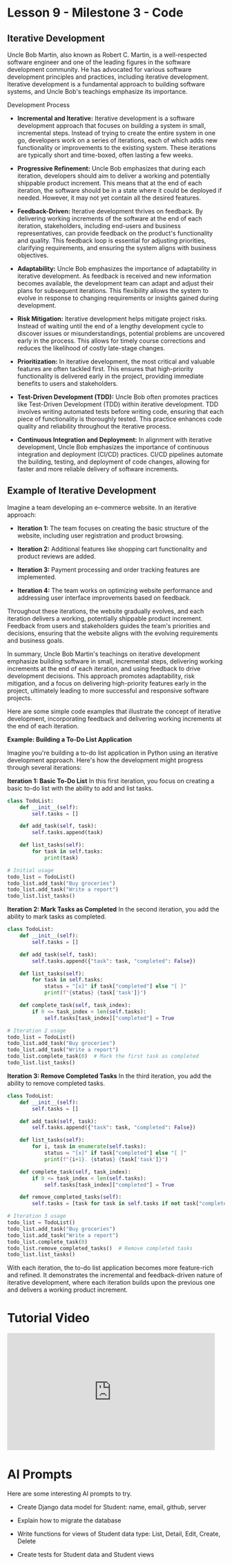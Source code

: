 # Lesson 9 - Milestone 3 - Code

## Iterative Development

Uncle Bob Martin, also known as Robert C. Martin, is a well-respected software engineer and one of the leading figures in the software development community. He has advocated for various software development principles and practices, including iterative development. Iterative development is a fundamental approach to building software systems, and Uncle Bob's teachings emphasize its importance. 

Development Process


* **Incremental and Iterative:** Iterative development is a software development approach that focuses on building a system in small, incremental steps. Instead of trying to create the entire system in one go, developers work on a series of iterations, each of which adds new functionality or improvements to the existing system. These iterations are typically short and time-boxed, often lasting a few weeks.

* **Progressive Refinement:** Uncle Bob emphasizes that during each iteration, developers should aim to deliver a working and potentially shippable product increment. This means that at the end of each iteration, the software should be in a state where it could be deployed if needed. However, it may not yet contain all the desired features.

*  **Feedback-Driven:** Iterative development thrives on feedback. By delivering working increments of the software at the end of each iteration, stakeholders, including end-users and business representatives, can provide feedback on the product's functionality and quality. This feedback loop is essential for adjusting priorities, clarifying requirements, and ensuring the system aligns with business objectives.

*  **Adaptability:** Uncle Bob emphasizes the importance of adaptability in iterative development. As feedback is received and new information becomes available, the development team can adapt and adjust their plans for subsequent iterations. This flexibility allows the system to evolve in response to changing requirements or insights gained during development.

*  **Risk Mitigation:** Iterative development helps mitigate project risks. Instead of waiting until the end of a lengthy development cycle to discover issues or misunderstandings, potential problems are uncovered early in the process. This allows for timely course corrections and reduces the likelihood of costly late-stage changes.

*  **Prioritization:** In iterative development, the most critical and valuable features are often tackled first. This ensures that high-priority functionality is delivered early in the project, providing immediate benefits to users and stakeholders.

*  **Test-Driven Development (TDD):** Uncle Bob often promotes practices like Test-Driven Development (TDD) within iterative development. TDD involves writing automated tests before writing code, ensuring that each piece of functionality is thoroughly tested. This practice enhances code quality and reliability throughout the iterative process.

*  **Continuous Integration and Deployment:** In alignment with iterative development, Uncle Bob emphasizes the importance of continuous integration and deployment (CI/CD) practices. CI/CD pipelines automate the building, testing, and deployment of code changes, allowing for faster and more reliable delivery of software increments.


## Example of Iterative Development

Imagine a team developing an e-commerce website. In an iterative approach:

- **Iteration 1:** The team focuses on creating the basic structure of the website, including user registration and product browsing.

- **Iteration 2:** Additional features like shopping cart functionality and product reviews are added.

- **Iteration 3:** Payment processing and order tracking features are implemented.

- **Iteration 4:** The team works on optimizing website performance and addressing user interface improvements based on feedback.

Throughout these iterations, the website gradually evolves, and each iteration delivers a working, potentially shippable product increment. Feedback from users and stakeholders guides the team's priorities and decisions, ensuring that the website aligns with the evolving requirements and business goals.

In summary, Uncle Bob Martin's teachings on iterative development emphasize building software in small, incremental steps, delivering working increments at the end of each iteration, and using feedback to drive development decisions. This approach promotes adaptability, risk mitigation, and a focus on delivering high-priority features early in the project, ultimately leading to more successful and responsive software projects.


Here are some simple code examples that illustrate the concept of iterative development, incorporating feedback and delivering working increments at the end of each iteration.

**Example: Building a To-Do List Application**

Imagine you're building a to-do list application in Python using an iterative development approach. Here's how the development might progress through several iterations:

**Iteration 1: Basic To-Do List**
In this first iteration, you focus on creating a basic to-do list with the ability to add and list tasks.

```python
class TodoList:
    def __init__(self):
        self.tasks = []

    def add_task(self, task):
        self.tasks.append(task)

    def list_tasks(self):
        for task in self.tasks:
            print(task)

# Initial usage
todo_list = TodoList()
todo_list.add_task("Buy groceries")
todo_list.add_task("Write a report")
todo_list.list_tasks()
```

**Iteration 2: Mark Tasks as Completed**
In the second iteration, you add the ability to mark tasks as completed.

```python
class TodoList:
    def __init__(self):
        self.tasks = []

    def add_task(self, task):
        self.tasks.append({"task": task, "completed": False})

    def list_tasks(self):
        for task in self.tasks:
            status = "[x]" if task["completed"] else "[ ]"
            print(f"{status} {task['task']}")

    def complete_task(self, task_index):
        if 0 <= task_index < len(self.tasks):
            self.tasks[task_index]["completed"] = True

# Iteration 2 usage
todo_list = TodoList()
todo_list.add_task("Buy groceries")
todo_list.add_task("Write a report")
todo_list.complete_task(0)  # Mark the first task as completed
todo_list.list_tasks()
```

**Iteration 3: Remove Completed Tasks**
In the third iteration, you add the ability to remove completed tasks.

```python
class TodoList:
    def __init__(self):
        self.tasks = []

    def add_task(self, task):
        self.tasks.append({"task": task, "completed": False})

    def list_tasks(self):
        for i, task in enumerate(self.tasks):
            status = "[x]" if task["completed"] else "[ ]"
            print(f"{i+1}. {status} {task['task']}")

    def complete_task(self, task_index):
        if 0 <= task_index < len(self.tasks):
            self.tasks[task_index]["completed"] = True

    def remove_completed_tasks(self):
        self.tasks = [task for task in self.tasks if not task["completed"]]

# Iteration 3 usage
todo_list = TodoList()
todo_list.add_task("Buy groceries")
todo_list.add_task("Write a report")
todo_list.complete_task(0)
todo_list.remove_completed_tasks()  # Remove completed tasks
todo_list.list_tasks()
```

With each iteration, the to-do list application becomes more feature-rich and refined. It demonstrates the incremental and feedback-driven nature of iterative development, where each iteration builds upon the previous one and delivers a working product increment.


# Tutorial Video

<iframe width="481" height="271" src="https://www.youtube.com/embed/T8xvMIiFzD0" title="How To Create An MVP" frameborder="0" allow="accelerometer; autoplay; clipboard-write; encrypted-media; gyroscope; picture-in-picture; web-share" allowfullscreen></iframe>



# AI Prompts

Here are some interesting AI prompts to try.

* Create Django data model for Student: name, email, github, server

* Explain how to migrate the database

* Write functions for views of Student data type: List, Detail, Edit, Create, Delete

* Create tests for Student data and Student views

